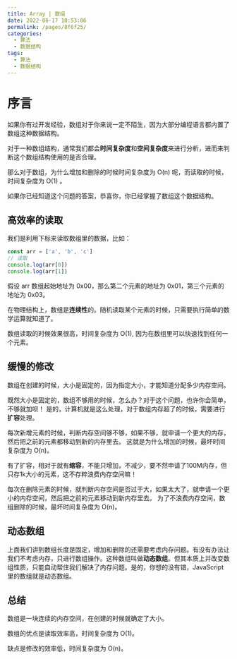 ```yaml
---
title: Array | 数组
date: 2022-06-17 18:53:06
permalink: /pages/8f6f25/
categories:
  - 算法
  - 数据结构
tags:
  - 算法
  - 数据结构
---
```


# 序言

如果你有过开发经验，数组对于你来说一定不陌生，因为大部分编程语言都内置了数组这种数据结构。

对于一种数组结构，通常我们都会**时间复杂度**和**空间复杂度**来进行分析，进而来判断这个数组结构使用的是否合理。

那么对于数组，为什么增加和删除的时候时间复杂度为 O(n) 呢，而读取的时候，时间复杂度为 O(1) 。

如果你已经知道这个问题的答案，恭喜你，你已经掌握了数组这个数据结构。

## 高效率的读取

我们是利用下标来读取数组里的数据，比如：

```javascript
const arr = ['a', 'b', 'c']
// 读取
console.log(arr[0])
console.log(arr[1])
```

假设 arr 数组起始地址为 0x00，那么第二个元素的地址为 0x01，第三个元素的地址为 0x03。

在物理结构上，数组是**连续性**的。随机读取某个元素的时候，只需要执行简单的数学运算就知道了。

数组读取的时候效果很高，时间复杂度为 O(1), 因为在数组里可以快速找到任何一个元素。

## 缓慢的修改

数组在创建的时候，大小是固定的，因为指定大小，才能知道分配多少内存空间。

既然大小是固定的，数组不够用的时候，怎么办？对于这个问题，也许你会简单，不够就加呗！
是的，计算机就是这么处理，对于数组内存超了的时候，需要进行**扩容**处理。

每次新增元素的时候，判断内存空间够不够，如果不够，就申请一个更大的内存，然后把之前的元素都移动到新的内存里去。
这就是为什么增加的时候，最坏时间复杂度为 O(n)。

有了扩容，相对于就有**缩容**，不能只增加，不减少，要不然申请了100M内存，但只存1k大小的元素，这不存粹浪费内存空间嘛！

每次在删除元素的时候，就判断内存空间是否过于大，如果太大了，就申请一个更小的内存空间，然后把之前的元素移动到新内存里去。
为了不浪费内存空间，数组删除的时候，最坏时间复杂度为 O(n)。

## 动态数组

上面我们讲到数组长度是固定，增加和删除的还需要考虑内存问题。有没有办法让我们不考虑内存，只进行数组操作。这种数组叫做**动态数组**。但其本质上并改变数组性质，只能自动帮住我们解决了内存问题。是的，你想的没有错，JavaScript里的数组就是动态数组。

## 总结

数组是一块连续的内存空间，在创建的时候就确定了大小。

数组的优点是读取效率高，时间复杂度为 O(1)。

缺点是修改的效率低，时间复杂度为 O(n)。